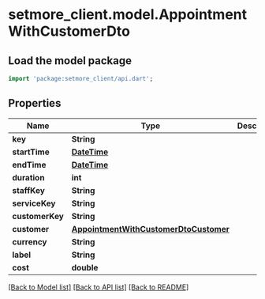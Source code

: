 # setmore_client.model.AppointmentWithCustomerDto

## Load the model package
```dart
import 'package:setmore_client/api.dart';
```

## Properties
Name | Type | Description | Notes
------------ | ------------- | ------------- | -------------
**key** | **String** |  | [optional] 
**startTime** | [**DateTime**](DateTime.md) |  | [optional] 
**endTime** | [**DateTime**](DateTime.md) |  | [optional] 
**duration** | **int** |  | [optional] 
**staffKey** | **String** |  | [optional] 
**serviceKey** | **String** |  | [optional] 
**customerKey** | **String** |  | [optional] 
**customer** | [**AppointmentWithCustomerDtoCustomer**](AppointmentWithCustomerDtoCustomer.md) |  | [optional] 
**currency** | **String** |  | [optional] 
**label** | **String** |  | [optional] 
**cost** | **double** |  | [optional] 

[[Back to Model list]](../README.md#documentation-for-models) [[Back to API list]](../README.md#documentation-for-api-endpoints) [[Back to README]](../README.md)


